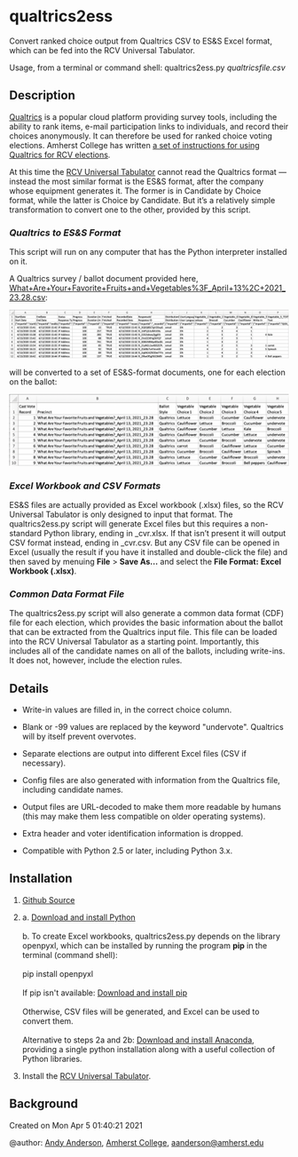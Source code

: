 # qualtrics2ess

Convert ranked choice output from Qualtrics CSV to ES&S Excel format, 
which can be fed into the RCV Universal Tabulator.

Usage, from a terminal or command shell: qualtrics2ess.py *qualtricsfile.csv*

## Description

[Qualtrics](https://www.qualtrics.com/core-xm/survey-software/) is a popular cloud platform providing survey tools, including the ability to rank items, e-mail participation links to individuals, and record their choices anonymously. It can therefore be used for ranked choice voting elections. Amherst College has written [a set of instructions for using Qualtrics for RCV elections](https://docs.google.com/document/d/1MT7JORmGbe4ALw4sfMT8w2_Wgs_8MJcbUVcXUcMc5BA/edit?usp=sharing).

At this time the [RCV Universal Tabulator](https://www.rcvresources.org/rcv-universal-tabulator) cannot read the Qualtrics format — instead the most similar format is the ES&S format, after the company whose equipment generates it. The former is in Candidate by Choice format, while the latter is Choice by Candidate. But it’s a relatively simple transformation to convert one to the other, provided by this script.

### *Qualtrics to ES&S Format* ###

This script will run on any computer that has the Python interpreter installed on it.

A Qualtrics survey / ballot document provided here, [What+Are+Your+Favorite+Fruits+and+Vegetables%3F_April+13%2C+2021_23.28.csv](https://github.com/AmherstCollege/qualtrics2ess/blob/main/What%2BAre%2BYour%2BFavorite%2BFruits%2Band%2BVegetables%253F_April%2B13%252C%2B2021_23.28.csv):

![Cast Vote Record table in Candidate by Choice format](https://raw.githubusercontent.com/AmherstCollege/qualtrics2ess/main/CVR%20Vegetable%20Qualtrics.png)

will be converted to a set of ES&S-format documents, one for each election on the ballot:

![Cast Vote Record table in Choice by Candidate format](https://raw.githubusercontent.com/AmherstCollege/qualtrics2ess/main/CVR%20Vegetable%20RCV.png)

### *Excel Workbook and CSV Formats*

ES&S files are actually provided as Excel workbook (.xlsx) files, so the RCV Universal Tabulator is only designed to input that format. The qualtrics2ess.py script will generate Excel files but this requires a non-standard Python library, ending in _cvr.xlsx. If that isn’t present it will output CSV format instead, ending in _cvr.csv. But any CSV file can be opened in Excel (usually the result if you have it installed and double-click the file) and then saved by menuing **File** > **Save As…** and select the **File Format:** **Excel Workbook (.xlsx)**.

### *Common Data Format File*

The qualtrics2ess.py script will also generate a common data format (CDF) file for each election, which provides the basic information about the ballot that can be extracted from the Qualtrics input file. This file can be loaded into the RCV Universal Tabulator as a starting point. Importantly, this includes all of the candidate names on all of the ballots, including write-ins. It does not, however, include the election rules.

## Details

* Write-in values are filled in, in the correct choice column.

* Blank or -99 values are replaced by the keyword "undervote". 
Qualtrics will by itself prevent overvotes.

* Separate elections are output into different Excel files (CSV if necessary).

* Config files are also generated with information from the Qualtrics file, including candidate names.

* Output files are URL-decoded to make them more readable by humans (this may make them less compatible on older operating systems).

* Extra header and voter identification information is dropped.

* Compatible with Python 2.5 or later, including Python 3.x.

## Installation

1. [Github Source](https://github.com/AmherstCollege/qualtrics2ess)

2. a. [Download and install Python](https://www.python.org/downloads/)<br><br>
b. To create Excel workbooks, qualtrics2ess.py depends on the library openpyxl, which can be installed by running the program **pip** in the terminal (command shell):<br><br>
pip install openpyxl<br><br>
If pip isn't available: [Download and install pip](https://pypi.org/project/pip/)<br><br>
Otherwise, CSV files will be generated, and Excel can be used to convert them.<br><br>
Alternative to steps 2a and 2b: [Download and install Anaconda](https://www.anaconda.com/products/individual), providing a single python installation along with a useful collection of Python libraries.

3. Install the [RCV Universal Tabulator](https://github.com/BrightSpots/rcv).

## Background

Created on Mon Apr  5 01:40:21 2021

@author: [Andy Anderson](https://www.amherst.edu/people/facstaff/aanderson), [Amherst College](https://www.amherst.edu), aanderson@amherst.edu
